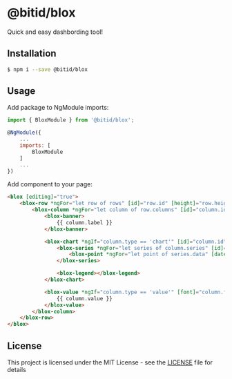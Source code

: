# @bitid/blox

Quick and easy dashbording tool!

## Installation

```sh
$ npm i --save @bitid/blox
```

## Usage

Add package to NgModule imports:

```js
import { BloxModule } from '@bitid/blox';

@NgModule({
    ...
    imports: [
        BloxModule
    ]
    ...
})
```

Add component to your page:
```html
<blox [editing]="true">
    <blox-row *ngFor="let row of rows" [id]="row.id" [height]="row.height" [position]="row.position">
        <blox-column *ngFor="let column of row.columns" [id]="column.id" [fill]="column.fill" [font]="column.font" [width]="column.width" [stroke]="column.stroke">
            <blox-banner>
                {{ column.label }}
            </blox-banner>

            <blox-chart *ngIf="column.type == 'chart'" [id]="column.id" [font]="column.font">
                <blox-series *ngFor="let series of column.series" [id]="series.id" [type]="series.type" [label]="series.label" [color]="series.color" [opacity]="series.opacity">
                    <blox-point *ngFor="let point of series.data" [date]="point.date" [value]="point.value"></blox-point>
                </blox-series>

                <blox-legend></blox-legend>
            </blox-chart>

            <blox-value *ngIf="column.type == 'value'" [font]="column.font">
                {{ column.value }}
            </blox-value>
        </blox-column>
    </blox-row>
</blox>
```

## License

This project is licensed under the MIT License - see the [LICENSE](LICENSE) file for details
